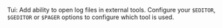 Tui: Add ability to open log files in external tools. Configure your `$EDITOR`, `$GEDITOR` or `$PAGER` options to configure which tool is used.
